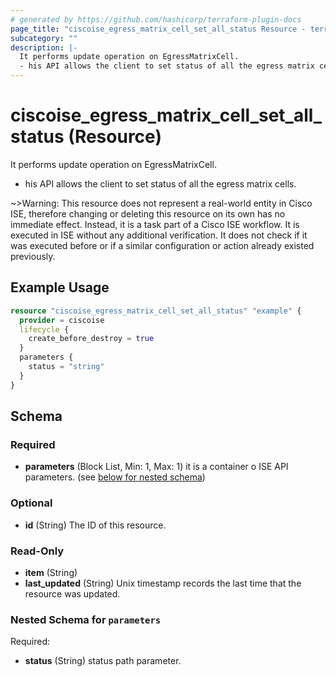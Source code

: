 ```yaml
---
# generated by https://github.com/hashicorp/terraform-plugin-docs
page_title: "ciscoise_egress_matrix_cell_set_all_status Resource - terraform-provider-ciscoise"
subcategory: ""
description: |-
  It performs update operation on EgressMatrixCell.
  - his API allows the client to set status of all the egress matrix cells.
---
```


# ciscoise_egress_matrix_cell_set_all_status (Resource)

It performs update operation on EgressMatrixCell.
- his API allows the client to set status of all the egress matrix cells.

~>Warning: This resource does not represent a real-world entity in Cisco ISE, therefore changing or deleting this resource on its own has no immediate effect. Instead, it is a task part of a Cisco ISE workflow. It is executed in ISE without any additional verification. It does not check if it was executed before or if a similar configuration or action already existed previously.

## Example Usage

```terraform
resource "ciscoise_egress_matrix_cell_set_all_status" "example" {
  provider = ciscoise
  lifecycle {
    create_before_destroy = true
  }
  parameters {
    status = "string"
  }
}
```

<!-- schema generated by tfplugindocs -->
## Schema

### Required

- **parameters** (Block List, Min: 1, Max: 1) it is a container o ISE API parameters. (see [below for nested schema](#nestedblock--parameters))

### Optional

- **id** (String) The ID of this resource.

### Read-Only

- **item** (String)
- **last_updated** (String) Unix timestamp records the last time that the resource was updated.

<a id="nestedblock--parameters"></a>
### Nested Schema for `parameters`

Required:

- **status** (String) status path parameter.


